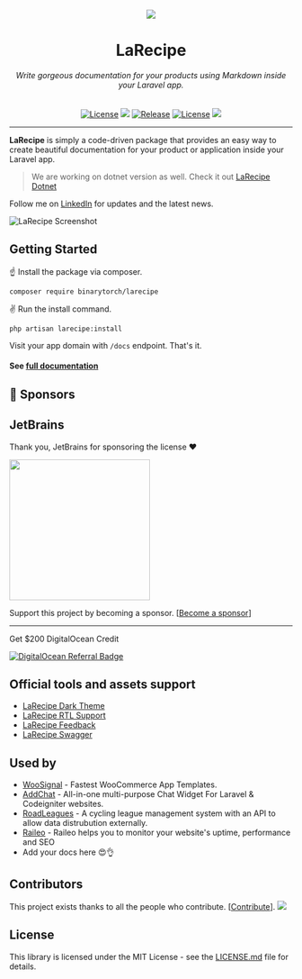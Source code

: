 <h6 align="center">
    <img src="https://larecipe.saleem.dev/images/logo.svg"/>
</h6>

<h1 align="center">
    LaRecipe
</h1>


<h6 align="center">
    Write gorgeous documentation for your products using Markdown inside your Laravel app.
</h6>
    

<p align="center">
<a href="https://github.com/saleem-hadad/larecipe"><img src="https://img.shields.io/packagist/dt/binarytorch/larecipe.svg" alt="License"></a>
<a title="MadeWithVueJs.com Shield" href="https://madewithvuejs.com/p/larecipe/shield-link"> <img src="https://madewithvuejs.com/storage/repo-shields/1087-shield.svg"/></a>
<a href="https://github.com/saleem-hadad/larecipe"><img src="https://img.shields.io/github/release/saleem-hadad/larecipe.svg" alt="Release"></a>
<a href="https://github.com/saleem-hadad/larecipe"><img src="https://poser.pugx.org/laravel/framework/license.svg" alt="License"></a>
 <a href="#sponsors" alt="Sponsors on Open Collective"><img src="https://opencollective.com/larecipe/sponsors/badge.svg" /></a> 
</p>

---


**LaRecipe** is simply a code-driven package that provides an easy way to create beautiful documentation for your product or application inside your Laravel app. 
> We are working on dotnet version as well. Check it out [LaRecipe Dotnet](https://github.com/larecipe/larecipe-dotnet)

Follow me on [LinkedIn](https://www.linkedin.com/in/saleem-hadad/) for updates and the latest news.

![LaRecipe Screenshot](https://larecipe.saleem.dev/images/screenshot.png#)

## Getting Started

☝️ Install the package via composer.

    composer require binarytorch/larecipe

✌️ Run the install command.

    php artisan larecipe:install

Visit your app domain with `/docs` endpoint. That's it.

#### See [full documentation](https://larecipe.saleem.dev/)


## 🩷 Sponsors

## JetBrains
Thank you, JetBrains for sponsoring the license ❤️

<a href="https://www.jetbrains.com/community/opensource/#support" target="__blank">
<img src="https://resources.jetbrains.com/storage/products/company/brand/logos/jb_beam.png?_gl=1*18f1z4q*_ga*MTI4MDYwODYzNy4xNjUyMzU3ODM3*_ga_9J976DJZ68*MTY2MTg3NDM2NC4xMi4xLjE2NjE4NzUxNTAuMC4wLjA.&_ga=2.85008921.1685901777.1661797034-1280608637.1652357837" width="250px" />
</a>

Support this project by becoming a sponsor. [[Become a sponsor](https://github.com/sponsors/saleem-hadad)]

--- 

Get $200 DigitalOcean Credit

[![DigitalOcean Referral Badge](https://web-platforms.sfo2.cdn.digitaloceanspaces.com/WWW/Badge%201.svg)](https://www.digitalocean.com/?refcode=64aee93d49da&utm_campaign=Referral_Invite&utm_medium=Referral_Program&utm_source=badge)

## Official tools and assets support

- [LaRecipe Dark Theme](https://larecipe.saleem.dev/packages/binarytorch/larecipe-dark-theme)
- [LaRecipe RTL Support](https://larecipe.saleem.dev/packages/binarytorch/larecipe-rtl)
- [LaRecipe Feedback](https://larecipe.saleem.dev/packages/binarytorch/larecipe-feedback)
- [LaRecipe Swagger](https://larecipe.saleem.dev/packages/binarytorch/larecipe-swagger)

## Used by 
* [WooSignal](https://woosignal.com/docs/api/1.0/overview) - Fastest WooCommerce App Templates.
* [AddChat](https://addchat-docs.classiebit.com/docs/1.0/introduction) - All-in-one multi-purpose Chat Widget For Laravel & Codeigniter websites.
* [RoadLeagues](https://roadleagues.com/docs/1.0/overview) - A cycling league management system with an API to allow data distrubution externally.
* [Raileo](https://raileo.com/docs/1.0/overview) - Raileo helps you to monitor your website's uptime, performance and SEO
* Add your docs here 😍👌

## Contributors

This project exists thanks to all the people who contribute. [[Contribute](CONTRIBUTING.md)].
<a href="https://github.com/saleem-hadad/larecipe/graphs/contributors"><img src="https://opencollective.com/larecipe/contributors.svg?width=890&button=false" /></a>

## License

This library is licensed under the MIT License - see the [LICENSE.md](LICENSE) file for details.
